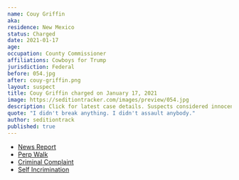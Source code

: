 ```yaml
---
name: Couy Griffin
aka:
residence: New Mexico
status: Charged
date: 2021-01-17
age:
occupation: County Commissioner
affiliations: Cowboys for Trump
jurisdiction: Federal
before: 054.jpg
after: couy-griffin.png
layout: suspect
title: Couy Griffin charged on January 17, 2021
image: https://seditiontracker.com/images/preview/054.jpg
description: Click for latest case details. Suspects considered innocent until proven guilty.
quote: "I didn't break anything. I didn't assault anybody."
author: seditiontrack
published: true
---
```


- [News Report](https://www.thedailybeast.com/cowboys-for-trump-leader-couy-griffin-arrested-by-fbi-for-capitol-riot-threat-to-bring-guns-to-inauguration?via=twitter_page)
- [Perp Walk](https://twitter.com/TomLynch_/status/1350938023450570752?s=20)
- [Criminal Complaint](https://www.scribd.com/document/491071187/Griffin-Complaint-0#fullscreen)
- [Self Incrimination](https://kvia.com/your-voice-your-vote/new-mexico-politics/2021/01/14/cowboys-for-trump-leader-who-was-present-at-capitol-riot-says-hell-go-to-dc-for-inauguration-with-his-guns/)
